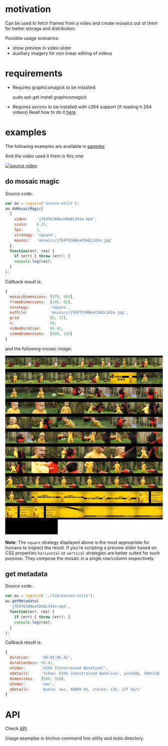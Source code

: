 # motivation

Can be used to fetch frames from a video and create
mosaics out of them for better storage and distribution.

Possible usage scenarios:

* show preview in video slider
* auxiliary imagery for non linear editing of videos



# requirements

* Requires graphicsmagick to be installed:

    sudo apt-get install graphicsmagick

* Requires avconv to be installed with x264 support (if reading h.264 videos)
Read how to do it [here](INSTALL.md).



# examples

The following examples are available in [samples](samples)

And the video used it them is this one:

[ ![source video](http://cache03.stormap.sapo.pt/vidstore11/thumbnais/1c/f5/1e/7918426_dwspW.jpg) ](http://videos.sapo.pt/jTE4TOJANeatDmQi341m)


## do mosaic magic

Source code:

```javascript
var au = require('avconv-utils');
au.doMosaicMagic(
  {
    video:    'jTE4TOJANeatDmQi341m.mp4',
    scale:    0.25,
    fps:      1,
    strategy: 'square',
    mosaic:   'mosaics/jTE4TOJANeatDmQi341m.jpg'
  },
  function(err, res) {
    if (err) { throw (err); }
    console.log(res);
  }
);
```

Callback result is:

```javascript
{
  mosaicDimensions: [870, 984],
  frameDimensions:  [145, 82],
  strategy:         'square',
  outFile:          'mosaics/jTE4TOJANeatDmQi341m.jpg',
  grid:             [6, 12],
  n:                68,
  videoDuration:    66.41,
  videoDimensions:  [580, 326]
}
```

and the following mosaic image:

![resulting mosaic](samples/mosaics/jTE4TOJANeatDmQi341m.jpg)

**Note**: The `square` strategy displayed above is the most appropriate for humans to inspect the result. 
If you're scripting a preview slider based on CSS properties `horizontal` or `vertical` strategies
are better suited for such purpose. They compose the mosaic in a single row/column respectively.


## get metadata

Source code:

```javascript
var au = require('../lib/avconv-utils');
au.getMetadata(
  'jTE4TOJANeatDmQi341m.mp4',
  function(err, res) {
    if (err) { throw (err); }
    console.log(res);
  }
);
```


Callback result is:

```javascript
{
  duration:     '00:01:06.41',
  durationSecs: 66.41,
  vCodec:       'h264 (Constrained Baseline)',
  vDetails:     'Video: h264 (Constrained Baseline), yuv420p, 580x326 [PAR 1:1 DAR 290:163], 694 kb/s, 24 fps, 24 tbr, 24 tbn, 48 tbc',
  dimensions:   [580, 326],
  aCodec:       'aac',
  aDetails:     'Audio: aac, 48000 Hz, stereo, s16, 127 kb/s'
}
```


# API

Check [API](api.md).

Usage examples in bin/run command line utility and tests directory.
